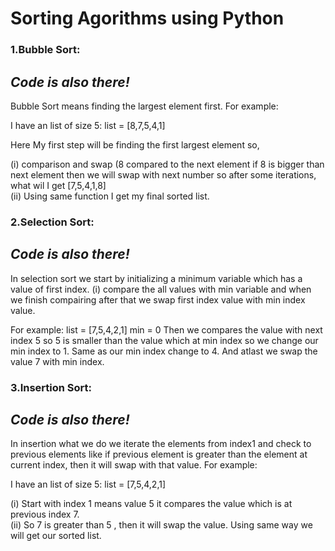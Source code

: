 <h1>Sorting Agorithms using Python</h1>
<h3>1.Bubble Sort:</h3><i><h2>Code is also there!</h2></i><p> Bubble Sort means finding the largest element first. For example:

I have an list of size 5:
list = [8,7,5,4,1]
</p>
Here My first step will be finding the first largest element so,

<p>(i) comparison and swap (8 compared to the next element if 8 is bigger than next element then we will swap with next number so after some iterations, what wil I get
 [7,5,4,1,8] <br>
(ii) Using same function I get my final sorted list.
</p>

<h3>2.Selection Sort:</h3><i><h2>Code is also there!</h2></i> <p>In selection sort we start by initializing a minimum variable which has a value of first index.
(i) compare the all values with min variable and when we finish compairing after that we swap first index value with min index value.

For example:
list = [7,5,4,2,1]
min = 0
Then we compares the value with next index 5 so 5 is smaller than the value which at min index so we change our min index to 1. Same as our min index change to 4.
And atlast we swap the value 7 with min index.
 </p>
<h3>3.Insertion Sort:</h3><i><h2>Code is also there!</h2></i><p>In insertion what we do we iterate the elements from index1 and check to previous elements like if previous element is greater than the element at current index, then it will swap with that value. For example:

I have an list of size 5:
list = [7,5,4,2,1]
</p>
<p>(i) Start with index 1 means value 5 it compares the value which is at previous index 7.<br>
(ii) So 7 is greater than 5 , then it will swap the value. Using same way we will get our sorted list.
</p>
 

